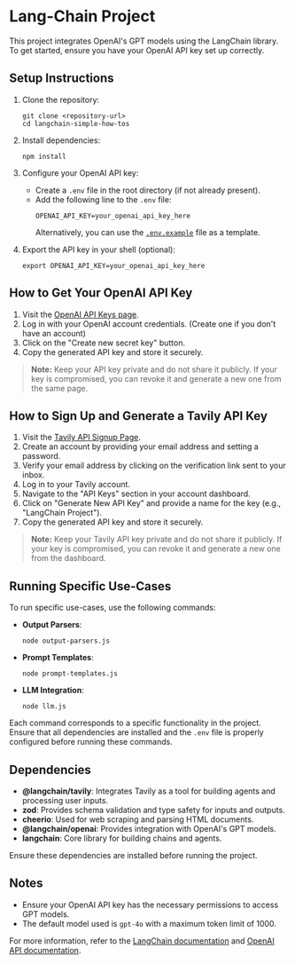 # Lang-Chain Project

This project integrates OpenAI's GPT models using the LangChain library. To get started, ensure you have your OpenAI API key set up correctly.

## Setup Instructions

1. Clone the repository:

   ```shell
   git clone <repository-url>
   cd langchain-simple-how-tos
   ```

2. Install dependencies:

   ```shell
   npm install
   ```

3. Configure your OpenAI API key:

   - Create a `.env` file in the root directory (if not already present).
   - Add the following line to the `.env` file:
     ```env
     OPENAI_API_KEY=your_openai_api_key_here
     ```
     Alternatively, you can use the [`.env.example`](.env.example) file as a template.

4. Export the API key in your shell (optional):
   ```shell
   export OPENAI_API_KEY=your_openai_api_key_here
   ```

## How to Get Your OpenAI API Key

1. Visit the [OpenAI API Keys page](https://platform.openai.com/account/api-keys).
2. Log in with your OpenAI account credentials. (Create one if you don't have an account)
3. Click on the "Create new secret key" button.
4. Copy the generated API key and store it securely.

> **Note:** Keep your API key private and do not share it publicly. If your key is compromised, you can revoke it and generate a new one from the same page.

## How to Sign Up and Generate a Tavily API Key

1. Visit the [Tavily API Signup Page](https://tavily.ai/signup).
2. Create an account by providing your email address and setting a password.
3. Verify your email address by clicking on the verification link sent to your inbox.
4. Log in to your Tavily account.
5. Navigate to the "API Keys" section in your account dashboard.
6. Click on "Generate New API Key" and provide a name for the key (e.g., "LangChain Project").
7. Copy the generated API key and store it securely.

> **Note:** Keep your Tavily API key private and do not share it publicly. If your key is compromised, you can revoke it and generate a new one from the dashboard.

## Running Specific Use-Cases

To run specific use-cases, use the following commands:

- **Output Parsers**:

  ```shell
  node output-parsers.js
  ```

- **Prompt Templates**:

  ```shell
  node prompt-templates.js
  ```

- **LLM Integration**:
  ```shell
  node llm.js
  ```

Each command corresponds to a specific functionality in the project. Ensure that all dependencies are installed and the `.env` file is properly configured before running these commands.

## Dependencies

- **@langchain/tavily**: Integrates Tavily as a tool for building agents and processing user inputs.
- **zod**: Provides schema validation and type safety for inputs and outputs.
- **cheerio**: Used for web scraping and parsing HTML documents.
- **@langchain/openai**: Provides integration with OpenAI's GPT models.
- **langchain**: Core library for building chains and agents.

Ensure these dependencies are installed before running the project.

## Notes

- Ensure your OpenAI API key has the necessary permissions to access GPT models.
- The default model used is `gpt-4o` with a maximum token limit of 1000.

For more information, refer to the [LangChain documentation](https://docs.langchain.com/) and [OpenAI API documentation](https://platform.openai.com/docs/).
